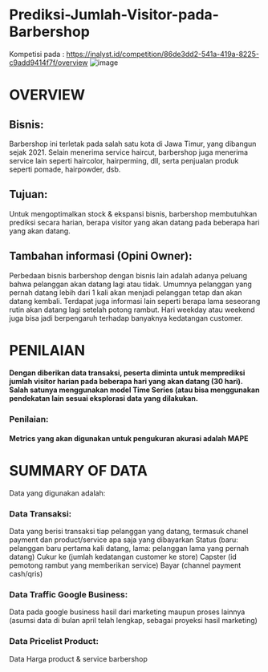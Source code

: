 # Prediksi-Jumlah-Visitor-pada-Barbershop

Kompetisi pada : https://inalyst.id/competition/86de3dd2-541a-419a-8225-c9add9414f7f/overview
![image](https://user-images.githubusercontent.com/66706999/169447160-7c8344a9-16aa-4a1d-ab0f-99f98ce95784.png)

# OVERVIEW
## Bisnis:
Barbershop ini terletak pada salah satu kota di Jawa Timur, yang dibangun sejak 2021. Selain menerima service haircut, barbershop juga menerima service lain seperti haircolor, hairperming, dll, serta penjualan produk seperti pomade, hairpowder, dsb.


## Tujuan:
Untuk mengoptimalkan stock & ekspansi bisnis, barbershop membutuhkan prediksi secara harian, berapa visitor yang akan datang pada beberapa hari yang akan datang.


## Tambahan informasi (Opini Owner):
Perbedaan bisnis barbershop dengan bisnis lain adalah adanya peluang bahwa pelanggan akan datang lagi atau tidak. Umumnya pelanggan yang pernah datang lebih dari 1 kali akan menjadi pelanggan tetap dan akan datang kembali. Terdapat juga informasi lain seperti berapa lama seseorang rutin akan datang lagi setelah potong rambut.
Hari weekday atau weekend juga bisa jadi berpengaruh terhadap banyaknya kedatangan customer.

# PENILAIAN
#### Dengan diberikan data transaksi, peserta diminta untuk memprediksi jumlah visitor harian pada beberapa hari yang akan datang (30 hari). Salah satunya menggunakan model Time Series (atau bisa menggunakan pendekatan lain sesuai eksplorasi data yang dilakukan.

### Penilaian:
#### Metrics yang akan digunakan untuk pengukuran akurasi adalah MAPE

# SUMMARY OF DATA
Data yang digunakan adalah:

### Data Transaksi: 
Data yang berisi transaksi tiap pelanggan yang datang, termasuk chanel payment dan product/service apa saja yang dibayarkan
Status (baru: pelanggan baru pertama kali datang, lama: pelanggan lama yang pernah datang)
Cukur ke (jumlah kedatangan customer ke store)
Capster (id pemotong rambut yang memberikan service)
Bayar (channel payment cash/qris)

### Data Traffic Google Business:
Data pada google business hasil dari marketing maupun proses lainnya (asumsi data di bulan april telah lengkap, sebagai proyeksi hasil marketing)

### Data Pricelist Product: 
Data Harga product & service barbershop
